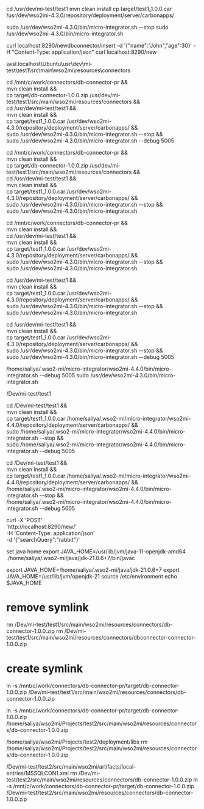 cd /usr/dev/mi-test/test1
mvn clean install
cp target/test1_1.0.0.car /usr/dev/wso2mi-4.3.0/repository/deployment/server/carbonapps/

sudo /usr/dev/wso2mi-4.3.0/bin/micro-integrator.sh --stop
sudo /usr/dev/wso2mi-4.3.0/bin/micro-integrator.sh

curl localhost:8290/newdbconnector/insert -d '{"name":"John","age":30}' -H "Content-Type: application/json"
curl localhost:8290/new

\\wsl.localhost\Ubuntu\usr\dev\mi-test\test1\src\main\wso2mi\resources\connectors

cd /mnt/c/work/connectors/db-connector-pr && \
  mvn clean install && \
    cp target/db-connector-1.0.0.zip  /usr/dev/mi-test/test1/src/main/wso2mi/resources/connectors && \
      cd /usr/dev/mi-test/test1 && \
        mvn clean install && \
         cp target/test1_1.0.0.car /usr/dev/wso2mi-4.3.0/repository/deployment/server/carbonapps/ && \
           sudo /usr/dev/wso2mi-4.3.0/bin/micro-integrator.sh --stop && \
             sudo /usr/dev/wso2mi-4.3.0/bin/micro-integrator.sh --debug 5005

cd /mnt/c/work/connectors/db-connector-pr && \
  mvn clean install && \
    cp target/db-connector-1.0.0.zip  /usr/dev/mi-test/test1/src/main/wso2mi/resources/connectors && \
      cd /usr/dev/mi-test/test1 && \
        mvn clean install && \
         cp target/test1_1.0.0.car /usr/dev/wso2mi-4.3.0/repository/deployment/server/carbonapps/ && \
           sudo /usr/dev/wso2mi-4.3.0/bin/micro-integrator.sh --stop && \
             sudo /usr/dev/wso2mi-4.3.0/bin/micro-integrator.sh
    

cd /mnt/c/work/connectors/db-connector-pr && \
  mvn clean install && \
    cd /usr/dev/mi-test/test1 && \
     mvn clean install && \
      cp target/test1_1.0.0.car /usr/dev/wso2mi-4.3.0/repository/deployment/server/carbonapps/ && \
        sudo /usr/dev/wso2mi-4.3.0/bin/micro-integrator.sh --stop && \
          sudo /usr/dev/wso2mi-4.3.0/bin/micro-integrator.sh

cd /usr/dev/mi-test/test1 && \
 mvn clean install && \
  cp target/test1_1.0.0.car /usr/dev/wso2mi-4.3.0/repository/deployment/server/carbonapps/ && \
  sudo /usr/dev/wso2mi-4.3.0/bin/micro-integrator.sh --stop && \
  sudo /usr/dev/wso2mi-4.3.0/bin/micro-integrator.sh

cd /usr/dev/mi-test/test1 && \
 mvn clean install && \
  cp target/test1_1.0.0.car /usr/dev/wso2mi-4.3.0/repository/deployment/server/carbonapps/ && \
  sudo /usr/dev/wso2mi-4.3.0/bin/micro-integrator.sh --stop && \
  sudo /usr/dev/wso2mi-4.3.0/bin/micro-integrator.sh --debug 5005

  /home/saliya/.wso2-mi/micro-integrator/wso2mi-4.4.0/bin/micro-integrator.sh --debug 5005
  sudo /usr/dev/wso2mi-4.3.0/bin/micro-integrator.sh

  /Dev/mi-test/test1

cd /Dev/mi-test/test1 && \
  mvn clean install && \
  cp target/test1_1.0.0.car /home/saliya/.wso2-mi/micro-integrator/wso2mi-4.4.0/repository/deployment/server/carbonapps/ && \
  sudo /home/saliya/.wso2-mi/micro-integrator/wso2mi-4.4.0/bin/micro-integrator.sh --stop && \
  sudo /home/saliya/.wso2-mi/micro-integrator/wso2mi-4.4.0/bin/micro-integrator.sh --debug 5005

  cd /Dev/mi-test/test1 && \
  mvn clean install && \
  cp target/test1_1.0.0.car /home/saliya/.wso2-mi/micro-integrator/wso2mi-4.4.0/repository/deployment/server/carbonapps/ && \
  /home/saliya/.wso2-mi/micro-integrator/wso2mi-4.4.0/bin/micro-integrator.sh --stop && \
  /home/saliya/.wso2-mi/micro-integrator/wso2mi-4.4.0/bin/micro-integrator.sh --debug 5005

  curl -X 'POST' \
  'http://localhost:8290/new/' \
  -H 'Content-Type: application/json' \
  -d '{"searchQuery":"rabbit"}'


set java home
export JAVA_HOME=/usr/lib/jvm/java-11-openjdk-amd64
./home/saliya/.wso2-mi/java/jdk-21.0.6+7/bin/javac

export JAVA_HOME=/home/saliya/.wso2-mi/java/jdk-21.0.6+7
export JAVA_HOME=/usr/lib/jvm/openjdk-21
source /etc/environment
echo $JAVA_HOME

# remove symlink
rm /Dev/mi-test/test1/src/main/wso2mi/resources/connectors/db-connector-1.0.0.zip
rm /Dev/mi-test/test1/src/main/wso2mi/resources/connectors/dbconnector-connector-1.0.0.zip

# create symlink
ln -s /mnt/c/work/connectors/db-connector-pr/target/db-connector-1.0.0.zip /Dev/mi-test/test1/src/main/wso2mi/resources/connectors/db-connector-1.0.0.zip


ln -s /mnt/c/work/connectors/db-connector-pr/target/db-connector-1.0.0.zip /home/saliya/wso2mi/Projects/test2/src/main/wso2mi/resources/connectors/db-connector-1.0.0.zip


/home/saliya/wso2mi/Projects/test2/deployment/libs
rm /home/saliya/wso2mi/Projects/test2/src/main/wso2mi/resources/connectors/db-connector-1.0.0.zip

/Dev/mi-test/test2/src/main/wso2mi/artifacts/local-entries/MSSQLCON1.xml
rm /Dev/mi-test/test2/src/main/wso2mi/resources/connectors/db-connector-1.0.0.zip
ln -s /mnt/c/work/connectors/db-connector-pr/target/db-connector-1.0.0.zip /Dev/mi-test/test2/src/main/wso2mi/resources/connectors/db-connector-1.0.0.zip